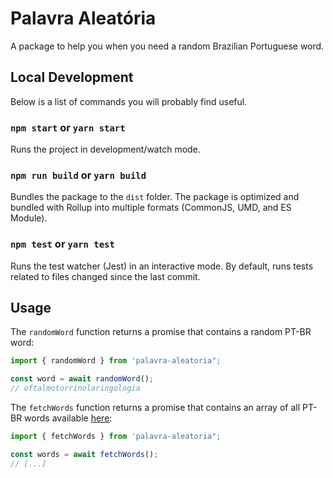 # Palavra Aleatória

A package to help you when you need a random Brazilian Portuguese word.

## Local Development

Below is a list of commands you will probably find useful.

### `npm start` or `yarn start`

Runs the project in development/watch mode.

### `npm run build` or `yarn build`

Bundles the package to the `dist` folder.
The package is optimized and bundled with Rollup into multiple formats (CommonJS, UMD, and ES Module).

### `npm test` or `yarn test`

Runs the test watcher (Jest) in an interactive mode.
By default, runs tests related to files changed since the last commit.

## Usage

The `randomWord` function returns a promise that contains a random PT-BR word:

```ts
import { randomWord } from 'palavra-aleatoria";

const word = await randomWord();
// oftalmotorrinolaringologia
```

The `fetchWords` function returns a promise that contains an array of all PT-BR words available [here](https://github.com/pythonprobr/palavras):

```ts
import { fetchWords } from 'palavra-aleatoria";

const words = await fetchWords();
// [...]
```
